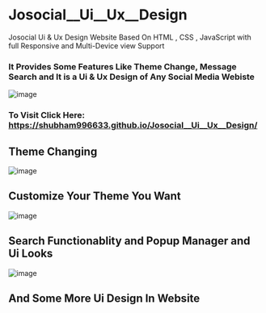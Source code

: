 # Josocial__Ui__Ux__Design
 Josocial Ui & Ux Design Website Based On HTML , CSS , JavaScript with full Responsive and Multi-Device view Support 
 
 ### It Provides Some Features Like Theme Change, Message Search and It is a Ui & Ux Design of Any Social Media Webiste 
 
 ![image](https://user-images.githubusercontent.com/65014926/185840689-22a4dc61-0da3-461f-b5b3-22cfaaf37160.png)


### To Visit Click Here: https://shubham996633.github.io/Josocial__Ui__Ux__Design/










## Theme Changing

![image](https://user-images.githubusercontent.com/65014926/185840764-cacc3d4b-8eaf-49b2-b7c4-8fd7f515678e.png)


## Customize Your Theme You Want

![image](https://user-images.githubusercontent.com/65014926/185840903-f0d12dfc-c35a-4789-a8f7-f5a9d86cef91.png)


## Search Functionablity and Popup Manager and Ui Looks

![image](https://user-images.githubusercontent.com/65014926/185841226-3d7901b9-2252-4f9e-8190-1b914da5d619.png)


## And Some More Ui Design In Website 


